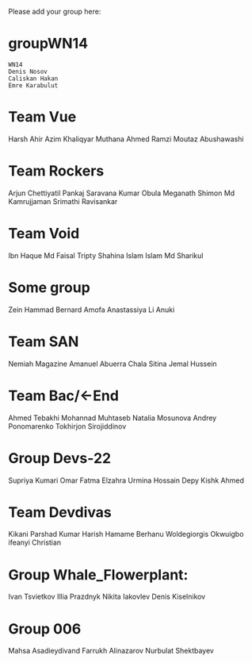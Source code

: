 Please add your group here:
# groupWN14
	WN14
	Denis Nosov
	Caliskan Hakan
	Emre Karabulut

# Team Vue
Harsh Ahir 
Azim Khaliqyar 
Muthana Ahmed Ramzi 
Moutaz Abushawashi

# Team Rockers
Arjun Chettiyatil Pankaj
Saravana Kumar Obula Meganath
Shimon Md Kamrujjaman
Srimathi Ravisankar

# Team Void
Ibn Haque Md Faisal
Tripty Shahina Islam
Islam Md Sharikul

# Some group
Zein Hammad
Bernard Amofa
Anastassiya Li
Anuki

# Team SAN
Nemiah Magazine
Amanuel Abuerra Chala
Sitina Jemal Hussein

# Team Bac/<-End
Ahmed Tebakhi
Mohannad Muhtaseb
Natalia Mosunova
Andrey Ponomarenko
Tokhirjon Sirojiddinov

# Group Devs-22
Supriya Kumari
Omar Fatma Elzahra
Urmina Hossain Depy
Kishk Ahmed

# Team Devdivas
Kikani Parshad
Kumar Harish
Hamame Berhanu Woldegiorgis
Okwuigbo ifeanyi Christian

# Group Whale_Flowerplant:
   Ivan Tsvietkov
   Illia Prazdnyk 
   Nikita Iakovlev
   Denis Kiselnikov
   
# Group 006
Mahsa Asadieydivand
Farrukh Alinazarov
Nurbulat Shektbayev

